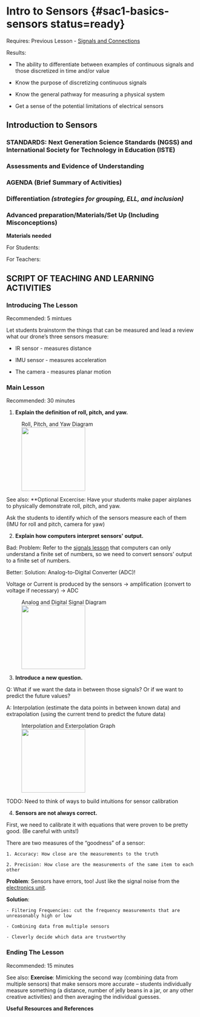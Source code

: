 # Intro to Sensors {#sac1-basics-sensors status=ready}

<div class='requirements' markdown='1'>

Requires: Previous Lesson - [Signals and Connections](https://docs.duckietown.org/daffy/downloads/duckiesky_high_school/docs-duckiesky_high_school/branch/daffy-develop/doc-duckiesky_high_school/out/electronics_circuitry_signals.html)


Results: 

- The ability to differentiate between examples of continuous signals and those discretized in time and/or value 

- Know the purpose of discretizing continuous signals

- Know the general pathway for measuring a physical system 

- Get a sense of the potential limitations of electrical sensors


</div>

## Introduction to Sensors


### STANDARDS: Next Generation Science Standards (NGSS) and International Society for Technology in Education (ISTE)



### Assessments and Evidence of Understanding


### AGENDA (Brief Summary of Activities)


### Differentiation _(strategies for grouping, ELL, and inclusion)_


### Advanced preparation/Materials/Set Up (Including Misconceptions)

**Materials needed**

For Students:

For Teachers:


## SCRIPT OF TEACHING AND LEARNING ACTIVITIES


### Introducing The Lesson

Recommended: 5 mintues 

Let students brainstorm the things that can be measured and lead a review what our drone’s three sensors measure: 

- IR sensor - measures distance

- IMU sensor - measures acceleration 

- The camera - measures planar motion


### Main Lesson

Recommended: 30 minutes 

1. **Explain the definition of roll, pitch, and yaw.**

<figure>
    <figcaption>Roll, Pitch, and Yaw Diagram</figcaption>
    <img style='width:12em' src="https://upload.wikimedia.org/wikipedia/commons/thumb/0/04/Flight_dynamics_with_text_ortho.svg/1200px-Flight_dynamics_with_text_ortho.svg.png"/>
</figure>

See also: **Optional Excercise: Have your students make paper airplanes to physically demonstrate roll, pitch, and yaw. 


Ask the students to identify which of the sensors measure each of them (IMU for roll and pitch, camera for yaw)

2. **Explain how computers interpret sensors' output.** 

Bad: Problem: Refer to the [signals lesson](https://docs.duckietown.org/daffy/downloads/duckiesky_high_school/docs-duckiesky_high_school/branch/daffy-develop/doc-duckiesky_high_school/out/electronics_circuitry_signals.html) that computers can only understand a finite set of numbers, so we need to convert sensors' output to a finite set of numbers. 

Better: Solution: Analog-to-Digital Converter (ADC)!

<div class='requirements' markdown="1">

Voltage or Current is produced by the sensors -> amplification (convert to voltage if necessary) -> ADC

</div> 

<figure>
    <figcaption>Analog and Digital Signal Diagram</figcaption>
    <img style='width:12em' src="https://www.allaboutcircuits.com/uploads/articles/An-Introduction-to-Digital-Signal-Processing-(1).png"/>
</figure>

3. **Introduce a new question.** 

Q: What if we want the data in between those signals? Or if we want to predict the future values?

A: Interpolation (estimate the data points in between known data) and extrapolation (using the current trend to predict the future data)

<figure>
    <figcaption>Interpolation and Exterpolation Graph</figcaption>
    <img style='width:12em' src="https://storage.ning.com/topology/rest/1.0/file/get/2656751898?profile=original"/>
</figure>

TODO: Need to think of ways to build intuitions for sensor calibration

4. **Sensors are not always correct.**

First, we need to calibrate it with equations that were proven to be pretty good. (Be careful with units!)

There are two measures of the “goodness” of a sensor: 

    1. Accuracy: How close are the measurements to the truth

    2. Precision: How close are the measurements of the same item to each other 

<!-- could put in graph about accuracy and precision-->

**Problem**: Sensors have errors, too! Just like the signal noise from the [electronics unit](https://docs.duckietown.org/daffy/downloads/duckiesky_high_school/docs-duckiesky_high_school/branch/daffy-develop/doc-duckiesky_high_school/out/electronics_circuitry_signals.html).

**Solution**: 

    - Filtering Frequencies: cut the frequency measurements that are unreasonably high or low

    - Combining data from multiple sensors

    - Cleverly decide which data are trustworthy


### Ending The Lesson

Recommended: 15 minutes 

See also: **Exercise**: Mimicking the second way (combining data from multiple sensors) that make sensors more accurate – students individually measure something (a distance, number of jelly beans in a jar, or any other creative activities) and then averaging the individual guesses.  


**Useful Resources and References**
